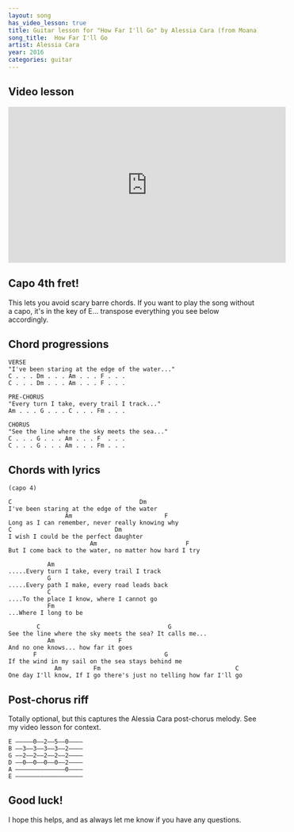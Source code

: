 ```yaml
---
layout: song
has_video_lesson: true
title: Guitar lesson for "How Far I'll Go" by Alessia Cara (from Moana) -- playsongnotes.com
song_title:  How Far I'll Go
artist: Alessia Cara
year: 2016
categories: guitar
---
```


## Video lesson

<iframe width="560" height="315" src="https://www.youtube.com/embed/6xPczglWXQM" frameborder="0" allowfullscreen></iframe>

## Capo 4th fret!

This lets you avoid scary barre chords. If you want to play the song without a capo, it's in the key of E... transpose everything you see below accordingly.

## Chord progressions

    VERSE
    "I've been staring at the edge of the water..."
    C . . . Dm . . . Am . . . F . . .  
    C . . . Dm . . . Am . . . F . . .

    PRE-CHORUS
    "Every turn I take, every trail I track..."
    Am . . . G . . . C . . . Fm . . .

    CHORUS
    "See the line where the sky meets the sea..."
    C . . . G . . . Am . . . F  . . .
    C . . . G . . . Am . . . Fm . . .

## Chords with lyrics

    (capo 4)

    C                                    Dm  
    I've been staring at the edge of the water
                    Am                          F
    Long as I can remember, never really knowing why
    C                             Dm
    I wish I could be the perfect daughter
                           Am                         F
    But I come back to the water, no matter how hard I try

               Am
    .....Every turn I take, every trail I track
               G
    .....Every path I make, every road leads back
               C
    ....To the place I know, where I cannot go
               Fm
    ...Where I long to be

            C                                    G
    See the line where the sky meets the sea? It calls me...
               Am                  F
    And no one knows... how far it goes
           F                                    G
    If the wind in my sail on the sea stays behind me
                 Am         Fm                                      C
    One day I'll know, If I go there's just no telling how far I'll go

## Post-chorus riff

Totally optional, but this captures the Alessia Cara post-chorus melody. See my video lesson for context.

    E —––––0––2––5––0––––
    B —–3––3––3––3––2––––
    G —–2––2––2––2––2––––
    D —–0––0––0––0––2––––
    A —–––––––––––––0––––
    E —––––––––––––––––––

## Good luck!

I hope this helps, and as always let me know if you have any questions.
